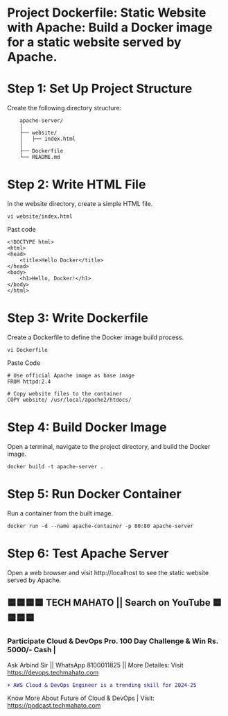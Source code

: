 # Project Dockerfile: Static Website with Apache: Build a Docker image for a static website served by Apache.

# Step 1: Set Up Project Structure
Create the following directory structure:

        apache-server/
        │
        ├── website/
        │   ├── index.html
        │
        ├── Dockerfile
        └── README.md

# Step 2: Write HTML File
In the website directory, create a simple HTML file.

    vi website/index.html

Past code

    <!DOCTYPE html>
    <html>
    <head>
        <title>Hello Docker</title>
    </head>
    <body>
        <h1>Hello, Docker!</h1>
    </body>
    </html>

# Step 3: Write Dockerfile
Create a Dockerfile to define the Docker image build process.

    vi Dockerfile

Paste Code

    # Use official Apache image as base image
    FROM httpd:2.4

    # Copy website files to the container
    COPY website/ /usr/local/apache2/htdocs/

# Step 4: Build Docker Image
Open a terminal, navigate to the project directory, and build the Docker image.

    docker build -t apache-server .

# Step 5: Run Docker Container
Run a container from the built image.

    docker run -d --name apache-container -p 80:80 apache-server

# Step 6: Test Apache Server
Open a web browser and visit http://localhost to see the static website served by Apache.


## 🟦🟦🟦🟦 TECH MAHATO || Search on YouTube 🟦🟦🟦🟦
### Participate Cloud & DevOps Pro. 100 Day Challenge & Win Rs. 5000/- Cash |
Ask Arbind Sir || WhatsApp 8100011825 || More Detailes: Visit https://devops.techmahato.com


```diff
+ AWS Cloud & DevOps Engineer is a trending skill for 2024-25 
```
Know More About Future of Cloud & DevOps | Visit: https://podcast.techmahato.com


